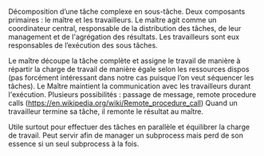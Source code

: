 Décomposition d’une tâche complexe en sous-tâche.
Deux composants primaires : le maître et les travailleurs. Le maître agit comme un coordinateur central, responsable de la distribution des tâches, de leur management et de l'agrégation des résultats. Les travailleurs sont eux responsables de l’exécution des sous tâches.

Le maître découpe la tâche complète et assigne le travail de manière à répartir la charge de travail de manière égale selon les ressources dispos (pas forcément intéressant dans notre cas puisque l’on veut séquencer les tâches).
Le Maître maintient la communication avec les travailleurs durant l'exécution. Plusieurs possibilités : passage de message, remote procedure calls (https://en.wikipedia.org/wiki/Remote_procedure_call)
Quand un travailleur termine sa tâche, il remonte le résultat au maître.

Utile surtout pour effectuer des tâches en parallèle et équilibrer la charge de travail. Peut servir afin de manager un subprocess mais perd de son essence si un seul subprocess à la fois.

